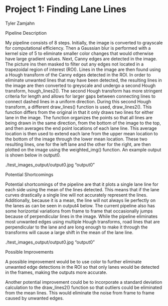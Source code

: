 # Project 1: Finding Lane Lines
Tyler Zamjahn

Pipeline Description

My pipeline consists of 8 steps. Initially, the image is converted to grayscale for computational efficiency. Then a Gaussian blur is performed with a kernel size of 5 to eliminate smaller color changes that would otherwise have large gradient values. Next, Canny edges are detected in the image. The picture ins then masked to filter out any edges not located in a trapezoidal region of interest (ROI). Lines in the image are then found using a Hough transform of the Canny edges detected in the ROI. In order to eliminate unwanted lines that may have been detected, the resulting lines in the image are then converted to greyscale and undergo a second Hough transform, hough_lines2(). The second Hough transform has more stringent criteria for length and allows for larger gaps between connecting lines to connect dashed lines in a uniform direction. During this second Hough transform, a different draw_lines() function is used, draw_lines2(). This function differs from the original in that it only draws two lines for either lane in the image. The function organizes the points so that all lines are being drawn in the same direction, from the bottom of the image to the top, and then averages the end point locations of each lane line. This average location is then used to extend each lane from the upper mean location to the bottom of the image through the lower mean location. These two resulting lines, one for the left lane and the other for the right, are then plotted on the image using the weighted_img() function. An example output is shown below in output0.

 
./test_images_output/output0.jpg “output0”


Potential Shortcomings

Potential shortcomings of the pipeline are that it plots a single lane line for each side using the mean of the lines detected. This means that if the lane curves drastically a single line will not accurately represent the lines. Additionally, because it is a mean, the line will not always lie perfectly on the lanes as can be seen in output4 below. The current pipeline also has some horizontal variations from frame to frame that occasionally jumps because of perpendicular lines in the image. While the pipeline eliminates most unwanted edges using multiple Hough transforms, road lines that are perpendicular to the lane and are long enough to make it through the transforms will cause a large shift in the mean of the lane line.

 
./test_images_output/output0.jpg “output0”

Possible Improvements 

A possible improvement would be to use color to further eliminate unwanted edge detections in the ROI so that only lanes would be detected in the frames, making the outputs more accurate.

Another potential improvement could be to incorporate a standard deviation calculation to the draw_lines2() function so that outliers could be eliminated from the mean lines. This would eliminate the noise from frame to frame caused by unwanted edges.

